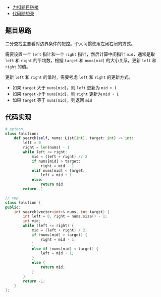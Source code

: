 - [力扣题目链接](https://leetcode.cn/problems/binary-search/)
- [代码随想录](https://programmercarl.com/0704.%E4%BA%8C%E5%88%86%E6%9F%A5%E6%89%BE.html#%E7%AE%97%E6%B3%95%E5%85%AC%E5%BC%80%E8%AF%BE)

## 题目思路

二分查找主要看对边界条件的把控。个人习惯使用左闭右闭的方式。

需要设置一个 `left` 指针和一个 `right` 指针，然后计算中间指针 `mid`，通常是取 `left` 和 `right` 的平均数，根据 `target` 和 `nums[mid]` 的大小关系，更新 `left` 和 `right` 的值。

更新 `left` 和 `right` 的值时，需要考虑 `left` 和 `right` 的更新方式。

- 如果 `target` 大于 `nums[mid]`，则 `left` 更新为 `mid + 1`
- 如果 `target` 小于 `nums[mid]`，则 `right` 更新为 `mid - 1`
- 如果 `target` 等于 `nums[mid]`，则返回 `mid`

## 代码实现

```python
# python
class Solution:
    def search(self, nums: List[int], target: int) -> int:
        left = 0
        right = len(nums) - 1
        while left <= right:
            mid = (left + right) // 2
            if nums[mid] > target:
                right = mid - 1
            elif nums[mid] < target:
                left = mid + 1
            else:
                return mid
        return -1
```

```cpp
// cpp
class Solution {
public:
    int search(vector<int>& nums, int target) {
        int left = 0, right = nums.size() - 1;
        int mid;
        while (left <= right) {
            mid = (left + right) / 2;
            if (nums[mid] > target) {
                right = mid - 1;
            }
            else if (nums[mid] < target) {
                left = mid + 1;
            }
            else {
                return mid;
            }
        }
        return -1;
    }
};
```